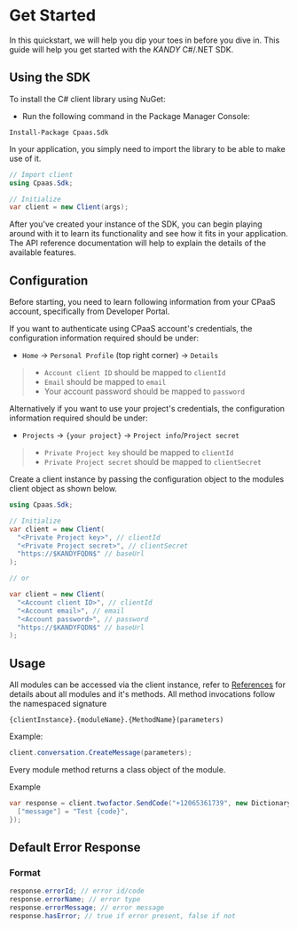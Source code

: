 # Get Started

In this quickstart, we will help you dip your toes in before you dive in. This guide will help you get started with the $KANDY$ C#/.NET SDK.

## Using the SDK

To install the C# client library using NuGet:
- Run the following command in the Package Manager Console:
```
Install-Package Cpaas.Sdk
```

In your application, you simply need to import the library to be able to make use of it.

```csharp
// Import client
using Cpaas.Sdk;

// Initialize
var client = new Client(args);
```

After you've created your instance of the SDK, you can begin playing around with it to learn its functionality and see how it fits in your application. The API reference documentation will help to explain the details of the available features.

## Configuration
Before starting, you need to learn following information from your CPaaS account, specifically from Developer Portal.

If you want to authenticate using CPaaS account's credentials, the configuration information required should be under:

+ `Home` -> `Personal Profile` (top right corner) -> `Details`
> + `Account client ID` should be mapped to `clientId`
> + `Email` should be mapped to `email`
> + Your account password should be mapped to `password`

Alternatively if you want to use your project's credentials, the configuration information required should be under:

+ `Projects` -> `{your project}` -> `Project info`/`Project secret`
> + `Private Project key` should be mapped to `clientId`
> + `Private Project secret` should be mapped to `clientSecret`

Create a client instance by passing the configuration object to the modules client object as shown below.

```csharp
using Cpaas.Sdk;

// Initialize
var client = new Client(
  "<Private Project key>", // clientId
  "<Private Project secret>", // clientSecret
  "https://$KANDYFQDN$" // baseUrl
);

// or

var client = new Client(
  "<Account client ID>", // clientId
  "<Account email>", // email
  "<Account password>", // password
  "https://$KANDYFQDN$" // baseUrl
);
```

## Usage

All modules can be accessed via the client instance, refer to [References](/developer/references/dotnet) for details about all modules and it's methods. All method invocations follow the namespaced signature

`{clientInstance}.{moduleName}.{MethodName}(parameters)`

Example:

```csharp
client.conversation.CreateMessage(parameters);
```

Every module method returns a class object of the module.

Example

```csharp
var response = client.twofactor.SendCode("+12065361739", new Dictionary<string, string> {
  ["message"] = "Test {code}",
});
```

## Default Error Response

### Format

```csharp
response.errorId; // error id/code
response.errorName; // error type
response.errorMessage; // error message
response.hasError; // true if error present, false if not
```